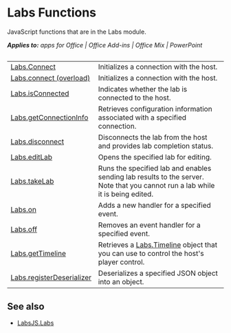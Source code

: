 
# Labs Functions
JavaScript functions that are in the Labs module.

 _**Applies to:** apps for Office | Office Add-ins | Office Mix | PowerPoint_


## 


|||
|:-----|:-----|
|[Labs.Connect](../../reference/office-mix/labs.connect.md)|Initializes a connection with the host.|
|[Labs.connect (overload)](../../reference/office-mix/labs.connect-overload.md)|Initializes a connection with the host.|
|[Labs.isConnected](../../reference/office-mix/labs.isconnected.md)|Indicates whether the lab is connected to the host.|
|[Labs.getConnectionInfo](../../reference/office-mix/labs.getconnectioninfo.md)|Retrieves configuration information associated with a specified connection.|
|[Labs.disconnect](../../reference/office-mix/labs.disconnect.md)|Disconnects the lab from the host and provides lab completion status.|
|[Labs.editLab](../../reference/office-mix/labs.editlab.md)|Opens the specified lab for editing.|
|[Labs.takeLab](../../reference/office-mix/labs.takelab.md)|Runs the specified lab and enables sending lab results to the server. Note that you cannot run a lab while it is being edited.|
|[Labs.on](../../reference/office-mix/labs.on.md)|Adds a new handler for a specified event.|
|[Labs.off](../../reference/office-mix/labs.off.md)|Removes an event handler for a specified event.|
|[Labs.getTimeline](../../reference/office-mix/labs.gettimeline.md)|Retrieves a [Labs.Timeline](../../reference/office-mix/labs.timeline.md) object that you can use to control the host's player control.|
|[Labs.registerDeserializer](../../reference/office-mix/labs.registerdeserializer.md)|Deserializes a specified JSON object into an object.|

## See also



- [LabsJS.Labs](../../reference/office-mix/labsjs.labs.md)
    
